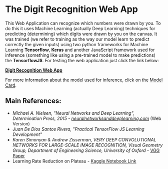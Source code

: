 # The Digit Recognition Web App

This Web Application can recognize which numbers were drawn by you. To do this it uses Machine Learning (actually Deep Learning) techniques for predicting (determining) which digits were drawn by you on the canvas. It was trained (we refer to training as the way our model learn to predict correctly the given inputs) using two python frameworks for Machine Learning **Tensorflow**, **Keras** and another JavaScript framework used for inference (something like using a pre-trained model to make predictions) the **TensorflowJS**. For testing the web application just click the link below:

[**Digit Recognition Web App**](https://anaximeno.github.io/DigitRecognitionWebApp/ "Digit Recognition Web App")

For more information about the model used for inference, click on the [Model Card](https://github.com/anaximeno/DigitRecognitionWebApp/blob/main/MODEL_CARD.md "Watch Model Card").


## Main References:

* *Michael A. Nielsen, "Neural Networks and Deep Learning", Determination Press, 2015* - [*neuralnetworksanddeeplearning.com*](https://neuralnetworksanddeeplearning.com/) (Web Version)
* *Juan De Dios Santos Rivera, "Practical TensorFlow JS Learning Development"*
* *Karen Simonyan & Andrew Zisserman, VERY DEEP CONVOLUTIONAL NETWORKS FOR LARGE-SCALE IMAGE RECOGNITION, Visual Geometry Group, Department of Engineering Science, University of Oxford* - [VGG Paper](https://arxiv.org/pdf/1409.1556.pdf "Very Deep Convolutional Networks Paper") 
* Learning Rate Reduction on Plateau - [Kaggle Notebook Link](https://www.kaggle.com/loveunk/kaggle-digit-recognizer-keras-cnn-100-accuracy?rvi=1&scriptVersionId=11106277&cellId=16)
